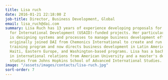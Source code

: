```yaml
---
title: Lisa ruch
date: 2016-01-21 22:18:00 Z
job-title: Director, Business Development, Global
email: lisa_ruch@dai.com
summary: Lisa Ruch has 13 years of experience developing proposals for U.S. Agency
  for International Development (USAID)-funded projects. Her particular area of expertise
  is designing systems and processes to manage business development efforts. Lisa
  originally joined DAI from Chemonics International to create and run the new business
  training program and now directs business development in Latin America and the Caribbean,
  Haiti, Eastern Europe, and Washington-based programs. Lisa has a bachelor's degree
  in international relations from American University and a master's degree in international
  studies from Johns Hopkins School of Advanced International Studies.
image: "/assets/images/contacts/lisa-ruch.jpg"
sort-order: 7
---
```


